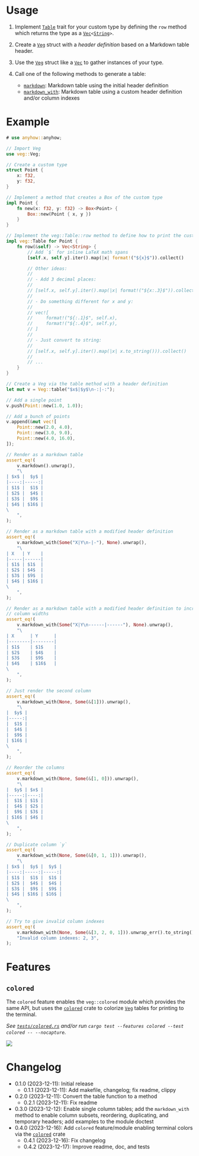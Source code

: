 # Usage

1. Implement [`Table`] trait for your custom type by defining the `row` method
   which returns the type as a [`Vec`]`<`[`String`]`>`.
2. Create a [`Veg`] struct with a *header definition* based on a Markdown table
   header.
3. Use the [`Veg`] struct like a [`Vec`] to gather instances of your type.
4. Call one of the following methods to generate a table:

    * [`markdown`]: Markdown table using the initial header definition
    * [`markdown_with`]: Markdown table using a custom header definition and/or
      column indexes

# Example

```rust
# use anyhow::anyhow;

// Import Veg
use veg::Veg;

// Create a custom type
struct Point {
    x: f32,
    y: f32,
}

// Implement a method that creates a Box of the custom type
impl Point {
    fn new(x: f32, y: f32) -> Box<Point> {
        Box::new(Point { x, y })
    }
}

// Implement the veg::Table::row method to define how to print the custom type
impl veg::Table for Point {
    fn row(&self) -> Vec<String> {
        // Add `$` for inline LaTeX math spans
        [self.x, self.y].iter().map(|x| format!("${x}$")).collect()

        // Other ideas:
        //
        // - Add 3 decimal places:
        //
        // [self.x, self.y].iter().map(|x| format!("${x:.3}$")).collect()
        //
        // - Do something different for x and y:
        //
        // vec![
        //     format!("${:.1}$", self.x),
        //     format!("${:.4}$", self.y),
        // ]
        //
        // - Just convert to string:
        //
        // [self.x, self.y].iter().map(|x| x.to_string())).collect()
        //
        // ...
    }
}

// Create a Veg via the table method with a header definition
let mut v = Veg::table("$x$|$y$\n-:|-:");

// Add a single point
v.push(Point::new(1.0, 1.0));

// Add a bunch of points
v.append(&mut vec![
    Point::new(2.0, 4.0),
    Point::new(3.0, 9.0),
    Point::new(4.0, 16.0),
]);

// Render as a markdown table
assert_eq!(
    v.markdown().unwrap(),
    "\
| $x$ |  $y$ |
|----:|-----:|
| $1$ |  $1$ |
| $2$ |  $4$ |
| $3$ |  $9$ |
| $4$ | $16$ |
\
    ",
);

// Render as a markdown table with a modified header definition
assert_eq!(
    v.markdown_with(Some("X|Y\n-|-"), None).unwrap(),
    "\
| X   | Y    |
|-----|------|
| $1$ | $1$  |
| $2$ | $4$  |
| $3$ | $9$  |
| $4$ | $16$ |
\
    ",
);

// Render as a markdown table with a modified header definition to increase the
// column widths
assert_eq!(
    v.markdown_with(Some("X|Y\n------|------"), None).unwrap(),
    "\
| X      | Y      |
|--------|--------|
| $1$    | $1$    |
| $2$    | $4$    |
| $3$    | $9$    |
| $4$    | $16$   |
\
    ",
);

// Just render the second column
assert_eq!(
    v.markdown_with(None, Some(&[1])).unwrap(),
    "\
|  $y$ |
|-----:|
|  $1$ |
|  $4$ |
|  $9$ |
| $16$ |
\
    ",
);

// Reorder the columns
assert_eq!(
    v.markdown_with(None, Some(&[1, 0])).unwrap(),
    "\
|  $y$ | $x$ |
|-----:|----:|
|  $1$ | $1$ |
|  $4$ | $2$ |
|  $9$ | $3$ |
| $16$ | $4$ |
\
    ",
);

// Duplicate column `y`
assert_eq!(
    v.markdown_with(None, Some(&[0, 1, 1])).unwrap(),
    "\
| $x$ |  $y$ |  $y$ |
|----:|-----:|-----:|
| $1$ |  $1$ |  $1$ |
| $2$ |  $4$ |  $4$ |
| $3$ |  $9$ |  $9$ |
| $4$ | $16$ | $16$ |
\
    ",
);

// Try to give invalid column indexes
assert_eq!(
    v.markdown_with(None, Some(&[3, 2, 0, 1])).unwrap_err().to_string(),
    "Invalid column indexes: 2, 3",
);
```

# Features

## `colored`

The `colored` feature enables the `veg::colored` module which provides the same
API, but uses the [`colored`] crate to colorize [`Veg`] tables for printing to
the terminal.

*See [`tests/colored.rs`] and/or run
`cargo test --features colored --test colored -- --nocapture`.*

![](t/colored.png)

# Changelog

* 0.1.0 (2023-12-11): Initial release
    * 0.1.1 (2023-12-11): Add makefile, changelog; fix readme, clippy
* 0.2.0 (2023-12-11): Convert the table function to a method
    * 0.2.1 (2023-12-11): Fix readme
* 0.3.0 (2023-12-12): Enable single column tables; add the `markdown_with`
  method to enable column subsets, reordering, duplicating, and temporary
  headers; add examples to the module doctest
* 0.4.0 (2023-12-16): Add `colored` feature/module enabling terminal colors via
  the [`colored`] crate
    * 0.4.1 (2023-12-16): Fix changelog
    * 0.4.2 (2023-12-17): Improve readme, doc, and tests

[`colored`]: https://crates.io/crates/colored

[`tests/colored.rs`]: tests/colored.rs

[`Table`]: https://docs.rs/veg/latest/veg/trait.Table.html
[`Veg`]: https://docs.rs/veg/latest/veg/struct.Veg.html
[`markdown`]: https://docs.rs/veg/latest/veg/struct.Veg.html#method.markdown
[`markdown_with`]: https://docs.rs/veg/latest/veg/struct.Veg.html#method.markdown_with

[`Vec`]: https://doc.rust-lang.org/std/vec/struct.Vec.html
[`String`]: https://doc.rust-lang.org/std/string/struct.String.html

